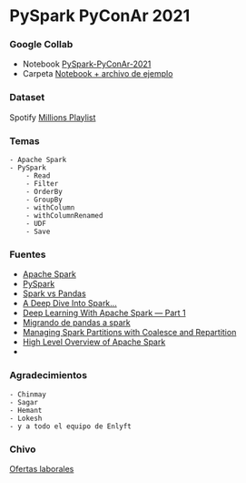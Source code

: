 # PySpark PyConAr 2021

### Google Collab

- Notebook [PySpark-PyConAr-2021](https://colab.research.google.com/drive/1w2LTuQQUPhQCdqzOYdvfymmpAtbLYPaX?usp=sharing)
- Carpeta [Notebook + archivo de ejemplo](https://drive.google.com/drive/folders/1DK96JqrgPjPZz7aoUntdZTMRwPambXV4?usp=sharing)

### Dataset 
Spotify [Millions Playlist](https://www.kaggle.com/adityak80/spotify-millions-playlist)

### Temas
    - Apache Spark
    - PySpark
        - Read
        - Filter
        - OrderBy
        - GroupBy
        - withColumn
        - withColumnRenamed
        - UDF
        - Save


### Fuentes 

- [Apache Spark](https://spark.apache.org)
- [PySpark](https://spark.apache.org/docs/latest/api/python/index.html)
- [Spark vs Pandas](https://towardsdatascience.com/spark-vs-pandas-part-4-recommendations-35fc554573d5)
- [A Deep Dive Into Spark...](https://betterprogramming.pub/a-deep-dive-into-spark-datasets-and-dataframes-using-scala-a268b4af7491)
- [Deep Learning With Apache Spark — Part 1](https://towardsdatascience.com/deep-learning-with-apache-spark-part-1-6d397c16abd)
- [Migrando de pandas a spark](https://aspgems.com/migrando-de-pandas-a-spark-dataframes/)
- [Managing Spark Partitions with Coalesce and Repartition](https://mrpowers.medium.com/managing-spark-partitions-with-coalesce-and-repartition-4050c57ad5c4)
- [High Level Overview of Apache Spark](https://betterprogramming.pub/high-level-overview-of-apache-spark-c225a0a162e9)
- 

### Agradecimientos
    - Chinmay
    - Sagar
    - Hemant
    - Lokesh
    - y a todo el equipo de Enlyft


### Chivo

[Ofertas laborales](https://enlyft.bamboohr.com/jobs/)
